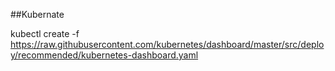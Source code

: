 ##Kubernate



kubectl create -f https://raw.githubusercontent.com/kubernetes/dashboard/master/src/deploy/recommended/kubernetes-dashboard.yaml

